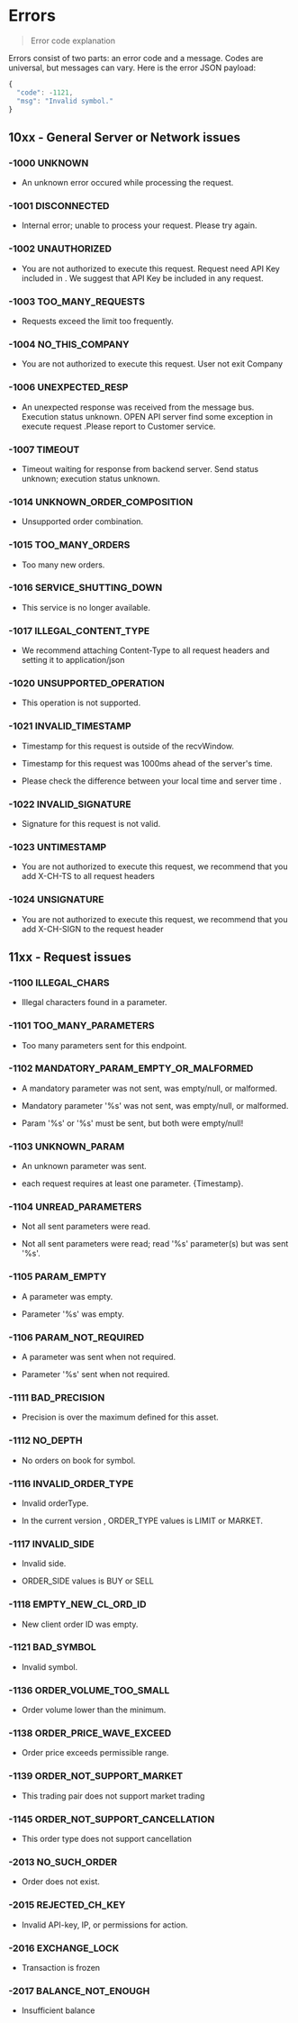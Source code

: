 # Errors
>Error code explanation

Errors consist of two parts: an error code and a message. Codes are universal, but messages can vary. Here is the error JSON payload:

```js
{
  "code": -1121,
  "msg": "Invalid symbol."
}
```

## 10xx - General Server or Network issues

### -1000 UNKNOWN

*   An unknown error occured while processing the request.

### -1001 DISCONNECTED

*   Internal error; unable to process your request. Please try again.

### -1002 UNAUTHORIZED

*   You are not authorized to execute this request. Request need API Key included in . We suggest that API Key be included in any request.

### -1003 TOO_MANY_REQUESTS

*   Requests exceed the limit too frequently.

### -1004 NO_THIS_COMPANY

*   You are not authorized to execute this request. User not exit Company

### -1006 UNEXPECTED_RESP

*   An unexpected response was received from the message bus. Execution status unknown. OPEN API server find some exception in execute request .Please report to Customer service.

### -1007 TIMEOUT

*   Timeout waiting for response from backend server. Send status unknown; execution status unknown.

### -1014 UNKNOWN_ORDER_COMPOSITION

*   Unsupported order combination.

### -1015 TOO_MANY_ORDERS

*   Too many new orders.

### -1016 SERVICE_SHUTTING_DOWN

*   This service is no longer available.

### -1017 ILLEGAL_CONTENT_TYPE

*   We recommend attaching Content-Type to all request headers and setting it to application/json

### -1020 UNSUPPORTED_OPERATION

*   This operation is not supported.

### -1021 INVALID_TIMESTAMP

*   Timestamp for this request is outside of the recvWindow.

*   Timestamp for this request was 1000ms ahead of the server's time.

*   Please check the difference between your local time and server time .

### -1022 INVALID_SIGNATURE

*   Signature for this request is not valid.

### -1023 UNTIMESTAMP

*   You are not authorized to execute this request, we recommend that you add X-CH-TS to all request headers

### -1024 UNSIGNATURE

*   You are not authorized to execute this request, we recommend that you add X-CH-SIGN to the request header

## 11xx - Request issues

### -1100 ILLEGAL_CHARS

*   Illegal characters found in a parameter.

### -1101 TOO_MANY_PARAMETERS

*   Too many parameters sent for this endpoint.

### -1102 MANDATORY_PARAM_EMPTY_OR_MALFORMED

*   A mandatory parameter was not sent, was empty/null, or malformed.

*   Mandatory parameter '%s' was not sent, was empty/null, or malformed.

*   Param '%s' or '%s' must be sent, but both were empty/null!

### -1103 UNKNOWN_PARAM

*   An unknown parameter was sent.

*   each request requires at least one parameter. {Timestamp}.

### -1104 UNREAD_PARAMETERS

*   Not all sent parameters were read.

*   Not all sent parameters were read; read '%s' parameter(s) but was sent '%s'.

### -1105 PARAM_EMPTY

*   A parameter was empty.

*   Parameter '%s' was empty.

### -1106 PARAM_NOT_REQUIRED

*   A parameter was sent when not required.

*   Parameter '%s' sent when not required.

### -1111 BAD_PRECISION

*   Precision is over the maximum defined for this asset.

### -1112 NO_DEPTH

*   No orders on book for symbol.

### -1116 INVALID_ORDER_TYPE

*   Invalid orderType.

*   In the current version , ORDER_TYPE values is LIMIT or MARKET.

### -1117 INVALID_SIDE

*   Invalid side.

*   ORDER_SIDE values is BUY or SELL

### -1118 EMPTY_NEW_CL_ORD_ID

*   New client order ID was empty.

### -1121 BAD_SYMBOL

*   Invalid symbol.

### -1136 ORDER_VOLUME_TOO_SMALL

*   Order volume lower than the minimum.

### -1138 ORDER_PRICE_WAVE_EXCEED

*   Order price exceeds permissible range.

### -1139 ORDER_NOT_SUPPORT_MARKET

*   This trading pair does not support market trading

### -1145 ORDER_NOT_SUPPORT_CANCELLATION

*   This order type does not support cancellation

### -2013 NO_SUCH_ORDER

*   Order does not exist.

### -2015 REJECTED_CH_KEY

*   Invalid API-key, IP, or permissions for action.

### -2016 EXCHANGE_LOCK

*   Transaction is frozen

### -2017 BALANCE_NOT_ENOUGH

*   Insufficient balance
